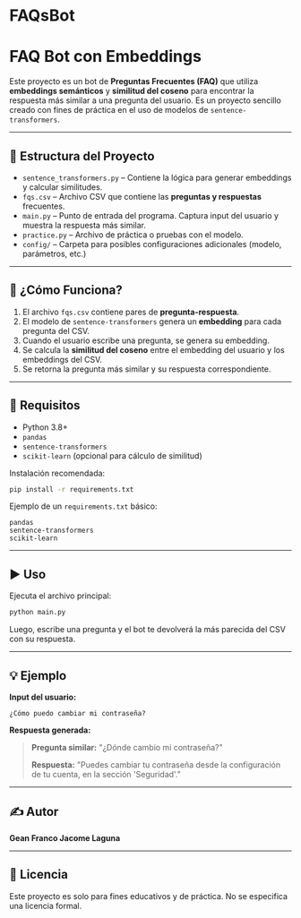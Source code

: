 # FAQsBot

# FAQ Bot con Embeddings

Este proyecto es un bot de **Preguntas Frecuentes (FAQ)** que utiliza **embeddings semánticos** y **similitud del coseno** para encontrar la respuesta más similar a una pregunta del usuario. Es un proyecto sencillo creado con fines de práctica en el uso de modelos de `sentence-transformers`.

---

## 📁 Estructura del Proyecto

- `sentence_transformers.py` – Contiene la lógica para generar embeddings y calcular similitudes.
- `fqs.csv` – Archivo CSV que contiene las **preguntas y respuestas** frecuentes.
- `main.py` – Punto de entrada del programa. Captura input del usuario y muestra la respuesta más similar.
- `practice.py` – Archivo de práctica o pruebas con el modelo.
- `config/` – Carpeta para posibles configuraciones adicionales (modelo, parámetros, etc.)

---

## 🧠 ¿Cómo Funciona?

1. El archivo `fqs.csv` contiene pares de **pregunta-respuesta**.
2. El modelo de `sentence-transformers` genera un **embedding** para cada pregunta del CSV.
3. Cuando el usuario escribe una pregunta, se genera su embedding.
4. Se calcula la **similitud del coseno** entre el embedding del usuario y los embeddings del CSV.
5. Se retorna la pregunta más similar y su respuesta correspondiente.

---

## 🚀 Requisitos

- Python 3.8+
- `pandas`
- `sentence-transformers`
- `scikit-learn` (opcional para cálculo de similitud)

Instalación recomendada:

```bash
pip install -r requirements.txt
```

Ejemplo de un `requirements.txt` básico:

```
pandas
sentence-transformers
scikit-learn
```

---

## ▶️ Uso

Ejecuta el archivo principal:

```bash
python main.py
```

Luego, escribe una pregunta y el bot te devolverá la más parecida del CSV con su respuesta.

---

## 💡 Ejemplo

**Input del usuario:**

```
¿Cómo puedo cambiar mi contraseña?
```

**Respuesta generada:**

> **Pregunta similar:** "¿Dónde cambio mi contraseña?"
>
> **Respuesta:** "Puedes cambiar tu contraseña desde la configuración de tu cuenta, en la sección 'Seguridad'."

---

## ✍️ Autor

**Gean Franco Jacome Laguna**

---

## 📜 Licencia

Este proyecto es solo para fines educativos y de práctica. No se especifica una licencia formal.
